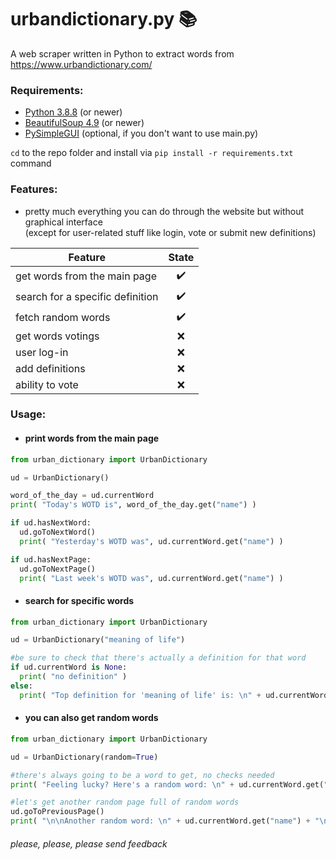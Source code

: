 # urbandictionary.py 📚
A web scraper written in Python to extract words from https://www.urbandictionary.com/

### Requirements:
- [Python 3.8.8](https://www.python.org/downloads/) (or newer)
- [BeautifulSoup 4.9](https://www.crummy.com/software/BeautifulSoup/bs4/doc/#installing-beautiful-soup) (or newer)
- [PySimpleGUI](https://pysimplegui.readthedocs.io/en/latest/#install) (optional, if you don't want to use main.py)

`cd` to the repo folder and install via `pip install -r requirements.txt` command

### Features:
- pretty much everything you can do through the website but without graphical interface <br />
  (except for user-related stuff like login, vote or submit new definitions)
  
|              Feature              |                    State                    |
|-----------------------------------|:-------------------------------------------:|
| get words from the main page      | <span title="Implemented">✔️</span>        |
| search for a specific definition  | <span title="Implemented">✔️</span>        |
| fetch random words                | <span title="Implemented">✔️</span>        |
| get words votings                 | <span title="Not implemented :c">❌</span> |
| user log-in                       | <span title="Not implemented :c">❌</span> |
| add definitions                   | <span title="Not implemented :c">❌</span> |
| ability to vote                   | <span title="Not implemented :c">❌</span> |

### Usage:
- #### print words from the main page
```python
from urban_dictionary import UrbanDictionary

ud = UrbanDictionary()

word_of_the_day = ud.currentWord
print( "Today's WOTD is", word_of_the_day.get("name") )

if ud.hasNextWord:
  ud.goToNextWord()
  print( "Yesterday's WOTD was", ud.currentWord.get("name") )

if ud.hasNextPage:
  ud.goToNextPage()
  print( "Last week's WOTD was", ud.currentWord.get("name") )
```
- #### search for specific words
```python
from urban_dictionary import UrbanDictionary

ud = UrbanDictionary("meaning of life")

#be sure to check that there's actually a definition for that word
if ud.currentWord is None:
  print( "no definition" )
else:
  print( "Top definition for 'meaning of life' is: \n" + ud.currentWord.get("meaning") )
```
- #### you can also get random words
```python
from urban_dictionary import UrbanDictionary

ud = UrbanDictionary(random=True)

#there's always going to be a word to get, no checks needed
print( "Feeling lucky? Here's a random word: \n" + ud.currentWord.get("name") + "\n\n" + ud.currentWord.get("example") )

#let's get another random page full of random words
ud.goToPreviousPage()
print( "\n\nAnother random word: \n" + ud.currentWord.get("name") + "\n\n" + ud.currentWord.get("example") )
```

###### please, please, please send feedback
